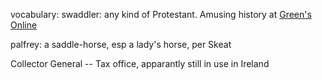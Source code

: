 vocabulary: swaddler: any kind of Protestant.  Amusing history at [Green's Online](https://greensdictofslang.com/entry/7pwr7ka)

palfrey: a saddle-horse, esp a lady's horse, per Skeat

Collector General -- Tax office, apparantly still in use in Ireland
